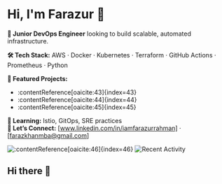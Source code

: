 # Hi, I'm Farazur 👋

**🔧 Junior DevOps Engineer** looking to build scalable, automated infrastructure.

**🛠 Tech Stack:** AWS · Docker · Kubernetes · Terraform · GitHub Actions · Prometheus · Python

**🔭 Featured Projects:**
- :contentReference[oaicite:43]{index=43}
- :contentReference[oaicite:44]{index=44}
- :contentReference[oaicite:45]{index=45}

**🌱 Learning:** Istio, GitOps, SRE practices  
**🤝 Let’s Connect:** [www.linkedin.com/in/iamfarazurrahman] · [farazkhanmba@gmail.com]

![:contentReference[oaicite:46]{index=46}](link-to-github-readme-stats)
![Recent Activity](link-to-activity-card)
## Hi there 👋

<!--
**farazmba/farazmba** is a ✨ _special_ ✨ repository because its `README.md` (this file) appears on your GitHub profile.

Here are some ideas to get you started:

- 🔭 I’m currently working on ...
- 🌱 I’m currently learning ...
- 👯 I’m looking to collaborate on ...
- 🤔 I’m looking for help with ...
- 💬 Ask me about ...
- 📫 How to reach me: ...
- 😄 Pronouns: ...
- ⚡ Fun fact: ...
-->
